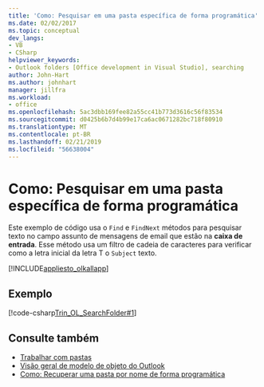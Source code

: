 ```yaml
---
title: 'Como: Pesquisar em uma pasta específica de forma programática'
ms.date: 02/02/2017
ms.topic: conceptual
dev_langs:
- VB
- CSharp
helpviewer_keywords:
- Outlook folders [Office development in Visual Studio], searching
author: John-Hart
ms.author: johnhart
manager: jillfra
ms.workload:
- office
ms.openlocfilehash: 5ac3dbb169fee82a55cc41b773d3616c56f83534
ms.sourcegitcommit: d0425b6b7d4b99e17ca6ac0671282bc718f80910
ms.translationtype: MT
ms.contentlocale: pt-BR
ms.lasthandoff: 02/21/2019
ms.locfileid: "56638004"
---
```

# <a name="how-to-programmatically-search-within-a-specific-folder"></a>Como: Pesquisar em uma pasta específica de forma programática
  Este exemplo de código usa o `Find` e `FindNext` métodos para pesquisar texto no campo assunto de mensagens de email que estão na **caixa de entrada**. Esse método usa um filtro de cadeia de caracteres para verificar como a letra inicial da letra T o `Subject` texto.

 [!INCLUDE[appliesto_olkallapp](../vsto/includes/appliesto-olkallapp-md.md)]

## <a name="example"></a>Exemplo
 [!code-csharp[Trin_OL_SearchFolder#1](../vsto/codesnippet/CSharp/Trin_OL_SearchFolder/thisaddin.cs#1)]

## <a name="see-also"></a>Consulte também
- [Trabalhar com pastas](../vsto/working-with-folders.md)
- [Visão geral de modelo de objeto do Outlook](../vsto/outlook-object-model-overview.md)
- [Como: Recuperar uma pasta por nome de forma programática](../vsto/how-to-programmatically-retrieve-a-folder-by-name.md)
